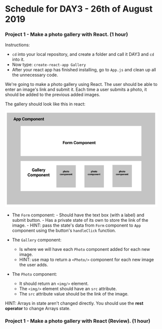 # Schedule for DAY3 - 26th of August 2019

### Project 1 - Make a photo gallery with React. (1 hour)

Instructions:

- `cd` into your local repository, and create a folder and call it DAY3 and `cd` into it. 
- Now type: `create-react-app Gallery`
- After your react app has finished installing, go to `App.js` and clean up all the unnecessary code. 

We're going to make a photo gallery using React. The user should be able to enter an image's link and submit it. Each time a user submits a photo, it should be added to the previous added images. 

 The gallery should look like this in react:

 ![](gallery-react.png)

 - The `Form` component:
       - Should have the text box (with a label) and submit button.
       - Has a private state of its own to store the link of the image.
       - HINT: pass the state's data from `Form` component to `App` component using the button's `handleClick` function. 
       
 - The `Gallery` component:
      - Is where we will have each `Photo` component added for each new image. 
      - HINT: use map to return a `<Photo/>` component for each new image the user adds. 

 - The `Photo` component:
     - It should return an `<img/>` element. 
     - The `<img/>` element should have an `src` attribute. 
     - The `src` attribute value should be the link of the image.

HINT: Arrays in state aren't changed directly. You should use the **rest operator** to change Arrays state.

### Project 1 - Make a photo gallery with React (Review). (1 hour)

